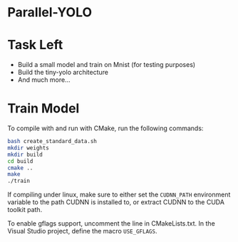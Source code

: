 # Parallel-YOLO

Task Left
=========

- Build a small model and train on Mnist (for testing purposes)
- Build the tiny-yolo architecture
- And much more...


Train Model
==========
To compile with and run with CMake, run the following commands:

```bash
bash create_standard_data.sh
mkdir weights
mkdir build
cd build
cmake ..
make
./train
```

If compiling under linux, make sure to either set the ```CUDNN_PATH``` environment variable to the path CUDNN is installed to, or extract CUDNN to the CUDA toolkit path.

To enable gflags support, uncomment the line in CMakeLists.txt. In the Visual Studio project, define the macro ```USE_GFLAGS```.
